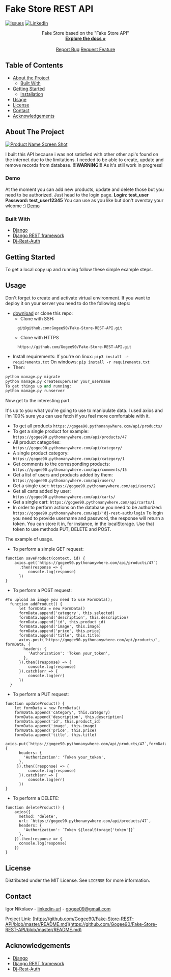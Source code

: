 # Fake Store REST API
[![Issues][issues-shield]][issues-url]
[![LinkedIn][linkedin-shield]][linkedin-url]


<p>
  <p align="center">
    Fake Store based on the "Fake Store API"
    <br />
    <a href="https://github.com/Gogee90/-"><strong>Explore the docs »</strong></a>
    <br />
    <br />
    <a href="https://github.com/Gogee90/-/issues">Report Bug</a>
    <a href="https://github.com/Gogee90/-/pulls">Request Feature</a>
  </p>
</p>


<!-- TABLE OF CONTENTS -->
## Table of Contents

* [About the Project](#about-the-project)
  * [Built With](#built-with)
* [Getting Started](#getting-started)
  * [Installation](#installation)
* [Usage](#usage)
* [License](#license)
* [Contact](#contact)
* [Acknowledgements](#acknowledgements)



<!-- ABOUT THE PROJECT -->
## About The Project

[![Product Name Screen Shot][product-screenshot]](https://example.com)

I built this API because i was not satisfied with other other api's found on the internet
due to the limitations.
I needed to be able to create, update and remove records from database.
!!!<strong>WARNING</strong>!!! As it's still work in progress!

### Demo
At the moment you can add new products, update and delete those but you need to be authorized.
Just head to the login page.
<strong>Login: test_user</strong>
<strong>Password: test_user12345</strong>
You can use as you like but don't overstay your wlcome :)
[Demo](https://distracted-easley-826ab7.netlify.app/)

### Built With
* [Django](https://www.djangoproject.com/)
* [Django REST framework](https://www.django-rest-framework.org/)
* [Dj-Rest-Auth](https://github.com/jazzband/dj-rest-auth)


<!-- GETTING STARTED -->
## Getting Started

To get a local copy up and running follow these simple example steps.


## Usage
Don't forget to create and activate virtual environment.
If you want to deploy it on your server you need to do the following steps:
* [download](https://github.com/Gogee90/Fake-Store-REST-API) or clone this repo:
  - Clone with SSH:
  ```
    git@github.com:Gogee90/Fake-Store-REST-API.git
  ```
  - Clone with HTTPS
  ```
    https://github.com/Gogee90/Fake-Store-REST-API.git
  ```
- Install requirements:
If you're on linux:
``` pip3 install -r requirements.txt ```
On windows:
``` pip install -r requirements.txt ```
- Then:
```python manage.py makemigrations
python manage.py migrate
python manage.py createsuperuser your_username
To get things up and running:
python manage.py runserver
```
Now get to the interesting part.

It's up to you what you're going to use to manipulate data.
I used axios and i'm 100% sure you can use fetch if you feel more comfortable with it.

- To get all products
```https://gogee90.pythonanywhere.com/api/products/```
- To get a single product for example:
```https://gogee90.pythonanywhere.com/api/products/47```
- All product categories:
```https://gogee90.pythonanywhere.com/api/category/```
- A single product category:
```https://gogee90.pythonanywhere.com/api/category/1```
- Get comments to the corresponding products:
```https://gogee90.pythonanywhere.com/api/comments/15```
- Get a list of users and products added by them:
```https://gogee90.pythonanywhere.com/api/users/```
- Get a single user:
```https://gogee90.pythonanywhere.com/api/users/2```
- Get all carts added by user:
```https://gogee90.pythonanywhere.com/api/carts/```
- Get a single cart:
```https://gogee90.pythonanywhere.com/api/carts/1```
- In order to perform actions on the database you need to be authorized:
```https://gogee90.pythonanywhere.com/api/'dj-rest-auth/login```
To login you need to provide username and password, the response will return a token.
You can store it in, for instance, in the localStorage.
Use that token to use methods PUT, DELETE and POST.

The example of usage.
- To perform a simple GET request:
```
function saveProduct(context, id) {
    axios.get(`https://gogee90.pythonanywhere.com/api/products/47`)
      .then(response => {
          console.log(response)
      })
}
```
- To perform a POST request:
``` 
#To upload an image you need to use FormData();
  function addProduct() {
      let formData = new FormData()
      formData.append('category', this.selected)
      formData.append('description', this.description)
      formData.append('id', this.product_id)
      formData.append('image', this.image)
      formData.append('price', this.price)
      formData.append('title', this.title)
      axios.post('https://gogee90.pythonanywhere.com/api/products/', formData, {
        headers: {
          'Authorization': 'Token your_token',
        },
      }).then((response) => {
          console.log(response)
      }).catch(err => {
          console.log(err)
      })
  }
```
- To perform a PUT request:
```
function updateProduct() {
    let formData = new FormData()
    formData.append('category', this.category)
    formData.append('description', this.description)
    formData.append('id', this.product_id)
    formData.append('image', this.image)
    formData.append('price', this.price)
    formData.append('title', this.title)
    axios.put(`https://gogee90.pythonanywhere.com/api/products/47`,formData, {
      headers: {
        'Authorization': 'Token your_token',
      },
     }).then((response) => {
          console.log(response)
      }).catch(err => {
          console.log(err)
      })
}
```
- To perform a DELETE:
```
function deleteProduct() {
    axios({
      method: 'delete',
      url: `https://gogee90.pythonanywhere.com/api/products/47`,
      headers: {
        'Authorization': `Token ${localStorage['token']}`
      },
    }).then(response => {
      console.log(response)
    })    
}
```            

<!-- LICENSE -->
## License

Distributed under the MIT License. See `LICENSE` for more information.


<!-- CONTACT -->
## Contact

Igor Nikolaev - [linkedin-url](https://www.linkedin.com/in/igor-nikolaev-orenburg/) - gogee09@gmail.com

Project Link: [https://github.com/Gogee90/Fake-Store-REST-API/blob/master/README.md](https://github.com/Gogee90/Fake-Store-REST-API/blob/master/README.md)



<!-- ACKNOWLEDGEMENTS -->
## Acknowledgements
* [Django](https://www.djangoproject.com/)
* [Django REST framework](https://www.django-rest-framework.org/)
* [Dj-Rest-Auth](https://github.com/jazzband/dj-rest-auth)




<!-- MARKDOWN LINKS & IMAGES -->
<!-- https://www.markdownguide.org/basic-syntax/#reference-style-links -->
[issues-shield]: https://img.shields.io/github/issues/othneildrew/Best-README-Template.svg?style=flat-square
[issues-url]: https://github.com/Gogee90/Fake-Store-REST-API/issues
[linkedin-shield]: https://img.shields.io/badge/-LinkedIn-black.svg?style=flat-square&logo=linkedin&colorB=555
[linkedin-url]: https://www.linkedin.com/in/igor-nikolaev-orenburg/
[product-screenshot]: https://skr.sh/i/280920/xIs13n58.jpg?download=1


